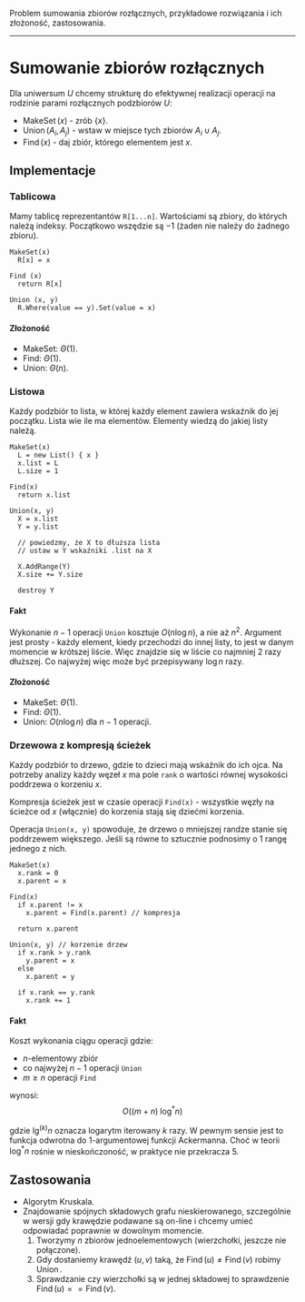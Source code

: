 Problem sumowania zbiorów rozłącznych, przykładowe rozwiązania i ich złożoność, zastosowania.

---

# Sumowanie zbiorów rozłącznych
Dla uniwersum $U$ chcemy strukturę do efektywnej realizacji operacji na rodzinie parami rozłącznych podzbiorów $U$:

* $\operatorname{MakeSet}(x)$ - zrób $\{x\}$.
* $\operatorname{Union}(A_i, A_j)$ - wstaw w miejsce tych zbiorów $A_i \cup A_j$.
* $\operatorname{Find}(x)$ - daj zbiór, którego elementem jest $x$.

## Implementacje
### Tablicowa
Mamy tablicę reprezentantów `R[1...n]`. Wartościami są zbiory, do których należą indeksy. Początkowo wszędzie są $-1$ (żaden nie należy do żadnego zbioru).

````
MakeSet(x)
  R[x] = x

Find (x)
  return R[x]

Union (x, y)
  R.Where(value == y).Set(value = x)
````

#### Złożoność
* MakeSet: $\Theta(1)$.
* Find: $\Theta(1)$.
* Union: $\Theta(n)$.

### Listowa
Każdy podzbiór to lista, w której każdy element zawiera wskaźnik do jej początku. Lista wie ile ma elementów. Elementy wiedzą do jakiej listy należą.

````
MakeSet(x)
  L = new List() { x }
  x.list = L
  L.size = 1

Find(x)
  return x.list

Union(x, y)
  X = x.list
  Y = y.list

  // powiedzmy, że X to dłuższa lista
  // ustaw w Y wskaźniki .list na X

  X.AddRange(Y)
  X.size += Y.size

  destroy Y
````

#### Fakt
Wykonanie $n-1$ operacji `Union` kosztuje $O(n \log n)$, a nie aż $n^2$. Argument jest prosty - każdy element, kiedy przechodzi do innej listy, to jest w danym momencie w krótszej liście. Więc znajdzie się w liście co najmniej $2$ razy dłuższej. Co najwyżej więc może być przepisywany  $\log n$ razy.

#### Złożoność
* MakeSet: $\Theta(1)$.
* Find: $\Theta(1)$.
* Union: $O(n \log n)$ dla $n-1$ operacji.

### Drzewowa z kompresją ścieżek
Każdy podzbiór to drzewo, gdzie to dzieci mają wskaźnik do ich ojca. Na potrzeby analizy każdy węzeł $x$ ma pole `rank` o wartości równej wysokości poddrzewa o korzeniu $x$.

Kompresja ścieżek jest w czasie operacji `Find(x)` - wszystkie węzły na ścieżce od $x$ (włącznie) do korzenia stają się dziećmi korzenia.

Operacja `Union(x, y)` spowoduje, że drzewo o mniejszej randze stanie się poddrzewem większego. Jeśli są równe to sztucznie podnosimy o $1$ rangę jednego z nich.

````
MakeSet(x)
  x.rank = 0
  x.parent = x

Find(x)
  if x.parent != x
    x.parent = Find(x.parent) // kompresja

  return x.parent

Union(x, y) // korzenie drzew
  if x.rank > y.rank
    y.parent = x
  else
    x.parent = y

  if x.rank == y.rank
    x.rank += 1
````

#### Fakt
Koszt wykonania ciągu operacji gdzie:

* $n$-elementowy zbiór
* co najwyżej $n - 1$ operacji `Union`
* $m \geq n$ operacji `Find`

wynosi: $$O((m+n)\; \log^{\ast} n)$$

gdzie $\lg^{(k)} n$ oznacza logarytm iterowany $k$ razy. W pewnym sensie jest to funkcja odwrotna do $1$-argumentowej funkcji Ackermanna. Choć w teorii $\log^{\ast} n$ rośnie w nieskończoność, w praktyce  nie przekracza $5$.

## Zastosowania
* Algorytm Kruskala.
* Znajdowanie spójnych składowych grafu nieskierowanego, szczególnie w wersji gdy krawędzie podawane są on-line i chcemy umieć odpowiadać poprawnie w dowolnym momencie.
	1. Tworzymy $n$ zbiorów jednoelementowych (wierzchołki, jeszcze nie połączone).
	2. Gdy dostaniemy krawędź $(u, v)$ taką, że $\operatorname{Find}(u) \neq \operatorname{Find}(v)$ robimy $\operatorname{Union}$.
	3. Sprawdzanie czy wierzchołki są w jednej składowej to sprawdzenie $\operatorname{Find}(u) == \operatorname{Find}(v)$.

